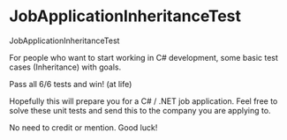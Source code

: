 # JobApplicationInheritanceTest
JobApplicationInheritanceTest

For people who want to start working in C# development, some basic test cases (Inheritance) with goals.

Pass all 6/6 tests and win! (at life)

Hopefully this will prepare you for a C# / .NET job application. Feel free to solve these unit tests and send this to the company you are applying to.

No need to credit or mention. Good luck!
